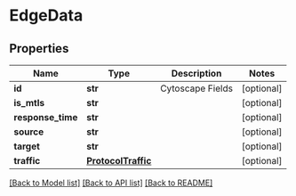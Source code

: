 # EdgeData

## Properties
Name | Type | Description | Notes
------------ | ------------- | ------------- | -------------
**id** | **str** | Cytoscape Fields | [optional] 
**is_mtls** | **str** |  | [optional] 
**response_time** | **str** |  | [optional] 
**source** | **str** |  | [optional] 
**target** | **str** |  | [optional] 
**traffic** | [**ProtocolTraffic**](ProtocolTraffic.md) |  | [optional] 

[[Back to Model list]](../README.md#documentation-for-models) [[Back to API list]](../README.md#documentation-for-api-endpoints) [[Back to README]](../README.md)

